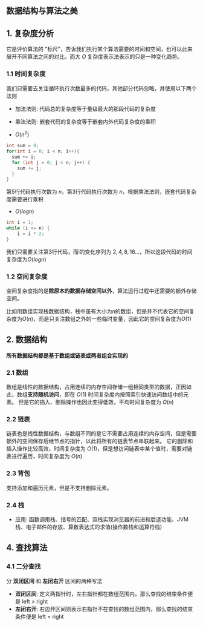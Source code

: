 ## 数据结构与算法之美

## 1. 复杂度分析

它是评价算法的 "标尺"，告诉我们执行某个算法需要的时间和空间，也可以此来展开不同算法之间的对比。而大 $O$ 复杂度表示法表示的只是一种变化趋势。

### 1.1 时间复杂度

我们只需要去关注循环执行次数最多的代码，其他部分代码忽略，并使用以下两个法则

- 加法法则: 代码总的复杂度等于量级最大的那段代码的复杂度
- 乘法法则: 嵌套代码的复杂度等于嵌套内外代码复杂度的乘积

- $O(n^2)$

```java
int sum = 0;
for(int i = 0; i < n; i++){
  sum += i;
  for (int j = 0; j < n; j++) {
    sum += j;    
  }
}
```

第5行代码执行次数为 $n$，第3行代码执行次数为 $n$，根据乘法法则，嵌套代码复杂度需要进行乘积

- $O(logn)$

```java
int i = 1;
while (i <= n) {
    i = i * 2;    
}
```

我们只需要关注第3行代码，而i的变化序列为 $2, 4, 8, 16...$，所以这段代码的时间复杂度为$O(logn)$

### 1.2 空间复杂度
空间复杂度指的是**除原本的数据存储空间以外**，算法运行过程中还需要的额外存储空间。

比如用数组实现栈数据结构，栈中虽有大小为$n$的数组，但是并不代表它的空间复杂度为$O(n)$，而是只关注数组之外的一些临时变量，因此它的空间复杂度为$O(1)$

## 2. 数据结构

**所有数据结构都是基于数组或链表或两者组合实现的**

### 2.1 数组
数组是线性的数据结构，占用连续的内存空间存储一组相同类型的数据，正因如此，数组**支持随机访问**，即在 $O(1)$ 时间复杂度内按照索引快速访问数组中的元素。
但是它的插入、删除操作也因此变得低效，平均时间复杂度为 $O(n)$

### 2.2 链表
链表也是线性数据结构，与数组不同的是它不需要占用连续的内存空间，但是需要额外的空间保存后继节点的指针，以此将所有的链表节点串联起来。
它的删除和插入操作比较高效，时间复杂度为 $O(1)$，但是想访问链表中某个值时，需要对链表进行遍历，时间复杂度为 $O(n)$

### 2.3 背包
支持添加和遍历元素，但是不支持删除元素。

### 2.4 栈
- 应用: 函数调用栈、括号的匹配、双栈实现浏览器的前进和后退功能、JVM栈、电子邮件的存放、算数表达式的求值(操作数栈和运算符栈)

## 4. 查找算法
### 4.1 二分查找

分 **双闭区间** 和 **左闭右开** 区间的两种写法
- **双闭区间**: 定义两指针时，左右指针都在数组范围内，那么查找的结束条件便是 left > right
- **左闭右开**: 右边开区间则表示右指针不在查找的数组范围内，那么查找的结束条件便是 left = right